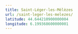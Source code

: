 ```yaml
---
title: Saint-Léger-les-Mélèzes
url: /saint-leger-les-melezes/
latitude: 44.644210900000004
longitude: 6.199368600000001
---
```

